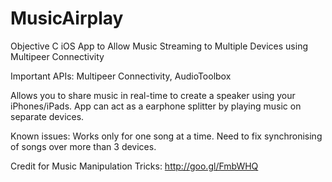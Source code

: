 MusicAirplay
============

Objective C iOS App to Allow Music Streaming to Multiple Devices using Multipeer Connectivity

Important APIs: Multipeer Connectivity, AudioToolbox

Allows you to share music in real-time to create a speaker using your iPhones/iPads. App can act as a earphone splitter by playing music on separate devices.

Known issues: 
Works only for one song at a time.
Need to fix synchronising of songs over more than 3 devices.


Credit for Music Manipulation Tricks: http://goo.gl/FmbWHQ
